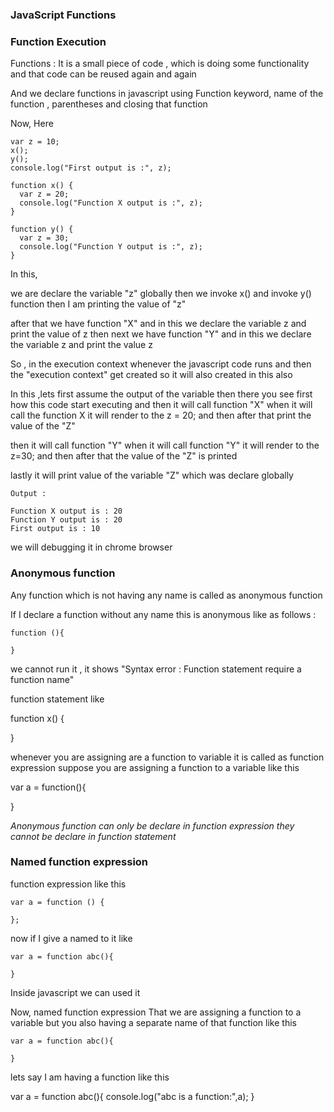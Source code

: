 ### JavaScript Functions

<h3>Function Execution</h3>

Functions : It is a small piece of code , which is doing some functionality and that code can be reused again and again

And we declare functions in javascript using Function keyword, name of the function , parentheses and closing that function

Now, Here

```
var z = 10;
x();
y();
console.log("First output is :", z);

function x() {
  var z = 20;
  console.log("Function X output is :", z);
}

function y() {
  var z = 30;
  console.log("Function Y output is :", z);
}
```

In this,

we are declare the variable "z" globally
then we invoke x() and invoke y() function
then I am printing the value of "z"

after that
we have function "X" and in this we declare the variable z and print the value of z
then next
we have function "Y" and in this we declare the variable z and print the value z

So , in the execution context
whenever the javascript code runs and then the "execution context" get created so it will also created in this also

In this ,lets first assume the output of the variable then there you see first how this code start executing and then it will call function "X" when it will call the function X
it will render to the z = 20; and then after that print the value of the "Z"

then it will call function "Y" when it will call function "Y" it will render to the z=30;
and then after that the value of the "Z" is printed

lastly it will print value of the variable "Z" which was declare globally

```
Output :

Function X output is : 20
Function Y output is : 20
First output is : 10
```

we will debugging it in chrome browser

<h3> Anonymous function </h3>

Any function which is not having any name is called as anonymous function

If I declare a function without any name this is anonymous like as follows :

```
function (){

}
```

we cannot run it , it shows "Syntax error : Function statement require a function name"

function statement like

function x() {

}

whenever you are assigning are a function to variable it is called as function expression
suppose you are assigning a function to a variable like this

var a = function(){

}

<em> Anonymous function can only be declare in function expression they cannot be declare in function statement </em>

<h3>Named function expression </h3>

function expression like this

```
var a = function () {

};
```

now if I give a named to it like

```
var a = function abc(){

}
```

Inside javascript we can used it

Now, named function expression
That we are assigning a function to a variable but you also having a separate name of that function like this

```
var a = function abc(){

}
```

lets say I am having a function like this

var a = function abc(){
  console.log("abc is a function:",a);
}


